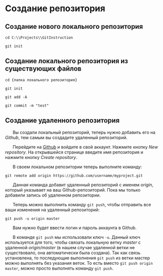 #  Создание репозитория

## Создание нового локального репозитория 

```cd C:\\Projects\\GitInstruction```

```git init```

## Создание локального репозитория из существующих файлов

```cd {папка локального репозитория}```

```git init```

```git add -A```

```git commit -m "test"```

## Создание удаленного репозитория

&emsp; &ensp;Вы создали локальный репозиторий, теперь нужно добавить его на *Github*, тем самым вы создадите удаленный репозиторий.

&emsp; &ensp;Перейдите на [Github](https://github.com) и войдите в свой аккаунт. Нажмите кнопку *New repository*. На открывшейся странице введите имя репозитория и нажмите кнопку *Create repository*.

&emsp; &ensp;В своем локальном репозитории теперь выполните команду:

```git remote add origin https://github.com/username/myproject.git```

&emsp; &ensp;Данная команда добавит удаленный репозиторий с именем *origin*, который указывает на ваш Github-репозиторий. Пока мы только добавили запись об удаленном репозитории.

&emsp; &ensp;Теперь можно выполнить команду ```git push```, чтобы отправить все ваши изменения на удаленный репозиторий:

```git push -u origin master```

&emsp; &ensp;Вам нужно будет ввести логин и пароль аккаунта в Github.

&emsp; &ensp;В команде ```git push``` мы использовали ключ ```-u```. Данный ключ используется для того, чтобы связать локальную ветку *master* с удаленной *origin/master* (в нашем случае удаленной ветки не существовало, она автоматически была создана). Так как связь установлена, то последующие выполнения ```git push``` из ветки мастер можно выполнять без указания веток. То есть вместо ```git push origin master```, можно просто выполнять команду ```git push```.
